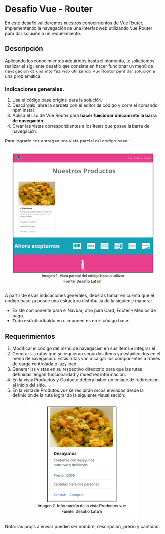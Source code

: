 # Desafío Vue - Router

En este desafío validaremos nuestros conocimientos de Vue Router, implementando la navegación de una interfaz web utilizando Vue Router para dar solución a un requerimiento.

## Descripción

Aplicando los conocimientos adquiridos hasta el momento, te solicitamos realizar el siguiente desafío que consiste en hacer funcionar un menú de navegación de una interfaz web utilizando Vue Router para dar solución a una problemática.

### Indicaciones generales.

1. Usa el código base original para la solución.
2. Descárgalo, abre la carpeta con el editor de código y corre el comando npm install.
3. Aplica el uso de Vue Router para **hacer funcionar únicamente la barra de navegación**.
4. Crear las vistas correspondientes a los ítems que posee la barra de navegación.

Para lograrlo nos entregan una vista parcial del código base:

<div align="center"><img src="./src/assets/img/image.png"></div>

A partir de estas indicaciones generales, deberás tomar en cuenta que el código base ya posee una estructura distribuida de la siguiente manera:

-   Existe componente para el Navbar, otro para Card, Footer y Medios de pago.
-   Todo está distribuido en componentes en el código base.

## Requerimientos

1. Modificar el código del menú de navegación en sus ítems e integrar el <router-link>.
2. Generar las rutas que se requieran según los ítems ya establecidos en el menú de navegación. Estas rutas van a cargar los componentes a través de carga controlada o lazy load.
3. Generar las vistas en su respectivo directorio para que las rutas definidas tengan funcionalidad y muestren información.
4. En la vista Productos y Contacto deberá haber un enlace de redirección al inicio del sitio.
5. En la vista de Produtos.vue se recibirán props enviados desde la definición de la ruta logrando la siguiente visualización:

<div align="center"><img src="./src/assets/img/image-1.png"></div>

Nota: las props a enviar pueden ser nombre, descripción, precio y cantidad. 
